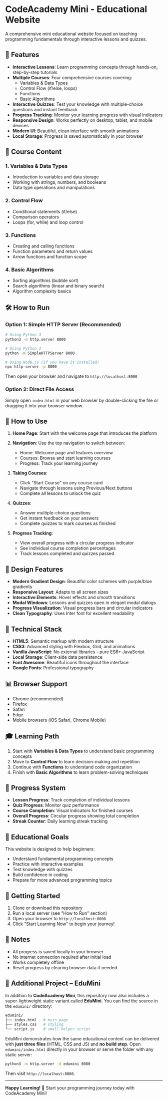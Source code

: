 # CodeAcademy Mini - Educational Website

A comprehensive mini educational website focused on teaching programming fundamentals through interactive lessons and quizzes.

## 🚀 Features

- **Interactive Lessons**: Learn programming concepts through hands-on, step-by-step tutorials
- **Multiple Courses**: Four comprehensive courses covering:
  - Variables & Data Types
  - Control Flow (if/else, loops)
  - Functions
  - Basic Algorithms
- **Interactive Quizzes**: Test your knowledge with multiple-choice questions and instant feedback
- **Progress Tracking**: Monitor your learning progress with visual indicators
- **Responsive Design**: Works perfectly on desktop, tablet, and mobile devices
- **Modern UI**: Beautiful, clean interface with smooth animations
- **Local Storage**: Progress is saved automatically in your browser

## 🎯 Course Content

### 1. Variables & Data Types
- Introduction to variables and data storage
- Working with strings, numbers, and booleans
- Data type operations and manipulations

### 2. Control Flow
- Conditional statements (if/else)
- Comparison operators
- Loops (for, while) and loop control

### 3. Functions
- Creating and calling functions
- Function parameters and return values
- Arrow functions and function scope

### 4. Basic Algorithms
- Sorting algorithms (bubble sort)
- Search algorithms (linear and binary search)
- Algorithm complexity basics

## 🛠️ How to Run

### Option 1: Simple HTTP Server (Recommended)
```bash
# Using Python 3
python3 -m http.server 8000

# Using Python 2
python -m SimpleHTTPServer 8000

# Using Node.js (if you have it installed)
npx http-server -p 8000
```

Then open your browser and navigate to `http://localhost:8000`

### Option 2: Direct File Access
Simply open `index.html` in your web browser by double-clicking the file or dragging it into your browser window.

## 📱 How to Use

1. **Home Page**: Start with the welcome page that introduces the platform
2. **Navigation**: Use the top navigation to switch between:
   - Home: Welcome page and features overview
   - Courses: Browse and start learning courses
   - Progress: Track your learning journey

3. **Taking Courses**:
   - Click "Start Course" on any course card
   - Navigate through lessons using Previous/Next buttons
   - Complete all lessons to unlock the quiz

4. **Quizzes**:
   - Answer multiple-choice questions
   - Get instant feedback on your answers
   - Complete quizzes to mark courses as finished

5. **Progress Tracking**:
   - View overall progress with a circular progress indicator
   - See individual course completion percentages
   - Track lessons completed and quizzes passed

## 🎨 Design Features

- **Modern Gradient Design**: Beautiful color schemes with purple/blue gradients
- **Responsive Layout**: Adapts to all screen sizes
- **Interactive Elements**: Hover effects and smooth transitions
- **Modal Windows**: Lessons and quizzes open in elegant modal dialogs
- **Progress Visualization**: Visual progress bars and circular indicators
- **Clean Typography**: Uses Inter font for excellent readability

## 🔧 Technical Stack

- **HTML5**: Semantic markup with modern structure
- **CSS3**: Advanced styling with Flexbox, Grid, and animations
- **Vanilla JavaScript**: No external libraries - pure ES6+ JavaScript
- **Local Storage**: Client-side data persistence
- **Font Awesome**: Beautiful icons throughout the interface
- **Google Fonts**: Professional typography

## 📊 Browser Support

- Chrome (recommended)
- Firefox
- Safari
- Edge
- Mobile browsers (iOS Safari, Chrome Mobile)

## 🎓 Learning Path

1. Start with **Variables & Data Types** to understand basic programming concepts
2. Move to **Control Flow** to learn decision-making and repetition
3. Continue with **Functions** to understand code organization
4. Finish with **Basic Algorithms** to learn problem-solving techniques

## 🔄 Progress System

- **Lesson Progress**: Track completion of individual lessons
- **Quiz Progress**: Monitor quiz performance
- **Course Completion**: Visual indicators for finished courses
- **Overall Progress**: Circular progress showing total completion
- **Streak Counter**: Daily learning streak tracking

## 🎯 Educational Goals

This website is designed to help beginners:
- Understand fundamental programming concepts
- Practice with interactive examples
- Test knowledge with quizzes
- Build confidence in coding
- Prepare for more advanced programming topics

## 🚀 Getting Started

1. Clone or download this repository
2. Run a local server (see "How to Run" section)
3. Open your browser to `http://localhost:8000`
4. Click "Start Learning Now" to begin your journey!

## 📝 Notes

- All progress is saved locally in your browser
- No internet connection required after initial load
- Works completely offline
- Reset progress by clearing browser data if needed

## 📂 Additional Project – EduMini

In addition to **CodeAcademy Mini**, this repository now also includes a super-lightweight static variant called **EduMini**.  You can find the source in the `edumini/` directory:

```bash
edumini/
├── index.html   # main page
├── styles.css   # styling
└── script.js    # small helper script
```

EduMini demonstrates how the same educational content can be delivered with **just three files** (HTML, CSS and JS) and **no build step**.  Open `edumini/index.html` directly in your browser or serve the folder with any static server:

```bash
python3 -m http.server -d edumini 8080
```

Then visit `http://localhost:8080`.

---

**Happy Learning!** 🎉 Start your programming journey today with CodeAcademy Mini!